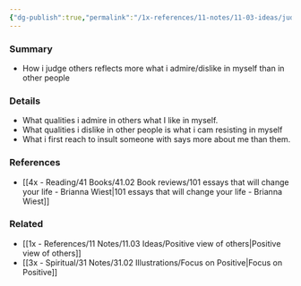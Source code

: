 ```yaml
---
{"dg-publish":true,"permalink":"/1x-references/11-notes/11-03-ideas/judgement-of-others-reflects-more-about-how-i-view-myself-than-how-i-view-them/","title":"Judgement of others reflects more about how I view myself than how I view them","noteIcon":""}
---
```



### Summary
- How i judge others reflects more what i admire/dislike in myself than in other people

### Details
- What qualities i admire in others what I like in myself.
- What qualities i dislike in other people is what i cam resisting in myself
- What i first reach to insult someone with says more about me than them.

### References
- [[4x - Reading/41 Books/41.02 Book reviews/101 essays that will change your life - Brianna Wiest\|101 essays that will change your life - Brianna Wiest]]

### Related
- [[1x - References/11 Notes/11.03 Ideas/Positive view of others\|Positive view of others]]
- [[3x - Spiritual/31 Notes/31.02 Illustrations/Focus on Positive\|Focus on Positive]]